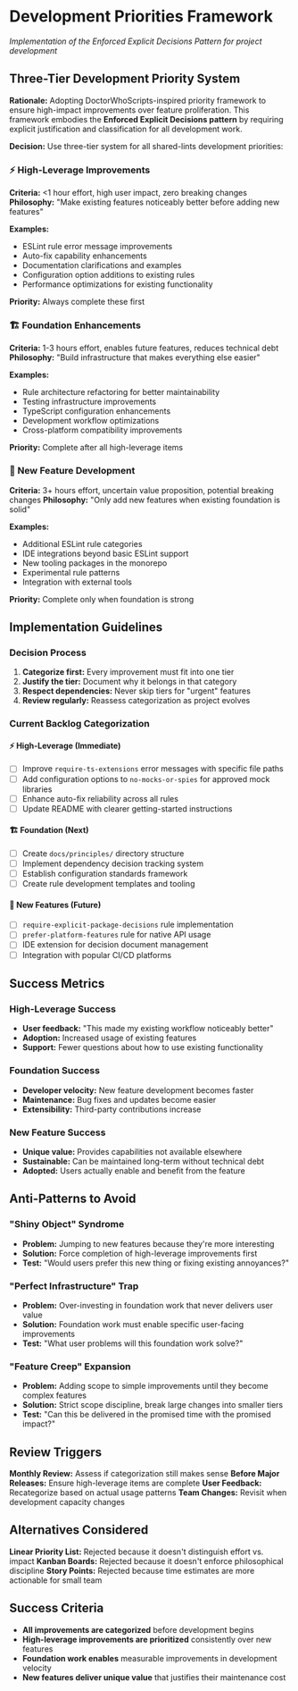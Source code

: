 # Development Priorities Framework

*Implementation of the Enforced Explicit Decisions Pattern for project development*

## Three-Tier Development Priority System

**Rationale:** Adopting DoctorWhoScripts-inspired priority framework to ensure high-impact improvements over feature proliferation. This framework embodies the **Enforced Explicit Decisions pattern** by requiring explicit justification and classification for all development work.

**Decision:** Use three-tier system for all shared-lints development priorities:

### ⚡ High-Leverage Improvements

**Criteria:** <1 hour effort, high user impact, zero breaking changes
**Philosophy:** "Make existing features noticeably better before adding new features"

**Examples:**

- ESLint rule error message improvements
- Auto-fix capability enhancements
- Documentation clarifications and examples
- Configuration option additions to existing rules
- Performance optimizations for existing functionality

**Priority:** Always complete these first

### 🏗️ Foundation Enhancements  

**Criteria:** 1-3 hours effort, enables future features, reduces technical debt
**Philosophy:** "Build infrastructure that makes everything else easier"

**Examples:**

- Rule architecture refactoring for better maintainability
- Testing infrastructure improvements
- TypeScript configuration enhancements
- Development workflow optimizations
- Cross-platform compatibility improvements

**Priority:** Complete after all high-leverage items

### 🚀 New Feature Development

**Criteria:** 3+ hours effort, uncertain value proposition, potential breaking changes
**Philosophy:** "Only add new features when existing foundation is solid"

**Examples:**

- Additional ESLint rule categories
- IDE integrations beyond basic ESLint support
- New tooling packages in the monorepo
- Experimental rule patterns
- Integration with external tools

**Priority:** Complete only when foundation is strong

## Implementation Guidelines

### Decision Process

1. **Categorize first:** Every improvement must fit into one tier
2. **Justify the tier:** Document why it belongs in that category
3. **Respect dependencies:** Never skip tiers for "urgent" features
4. **Review regularly:** Reassess categorization as project evolves

### Current Backlog Categorization

#### ⚡ High-Leverage (Immediate)

- [ ] Improve `require-ts-extensions` error messages with specific file paths
- [ ] Add configuration options to `no-mocks-or-spies` for approved mock libraries
- [ ] Enhance auto-fix reliability across all rules
- [ ] Update README with clearer getting-started instructions

#### 🏗️ Foundation (Next)

- [ ] Create `docs/principles/` directory structure  
- [ ] Implement dependency decision tracking system
- [ ] Establish configuration standards framework
- [ ] Create rule development templates and tooling

#### 🚀 New Features (Future)

- [ ] `require-explicit-package-decisions` rule implementation
- [ ] `prefer-platform-features` rule for native API usage
- [ ] IDE extension for decision document management
- [ ] Integration with popular CI/CD platforms

## Success Metrics

### High-Leverage Success

- **User feedback:** "This made my existing workflow noticeably better"
- **Adoption:** Increased usage of existing features
- **Support:** Fewer questions about how to use existing functionality

### Foundation Success  

- **Developer velocity:** New feature development becomes faster
- **Maintenance:** Bug fixes and updates become easier
- **Extensibility:** Third-party contributions increase

### New Feature Success

- **Unique value:** Provides capabilities not available elsewhere
- **Sustainable:** Can be maintained long-term without technical debt
- **Adopted:** Users actually enable and benefit from the feature

## Anti-Patterns to Avoid

### "Shiny Object" Syndrome

- **Problem:** Jumping to new features because they're more interesting
- **Solution:** Force completion of high-leverage improvements first
- **Test:** "Would users prefer this new thing or fixing existing annoyances?"

### "Perfect Infrastructure" Trap

- **Problem:** Over-investing in foundation work that never delivers user value
- **Solution:** Foundation work must enable specific user-facing improvements
- **Test:** "What user problems will this foundation work solve?"

### "Feature Creep" Expansion

- **Problem:** Adding scope to simple improvements until they become complex features
- **Solution:** Strict scope discipline, break large changes into smaller tiers
- **Test:** "Can this be delivered in the promised time with the promised impact?"

## Review Triggers

**Monthly Review:** Assess if categorization still makes sense
**Before Major Releases:** Ensure high-leverage items are complete
**User Feedback:** Recategorize based on actual usage patterns
**Team Changes:** Revisit when development capacity changes

## Alternatives Considered

**Linear Priority List:** Rejected because it doesn't distinguish effort vs. impact
**Kanban Boards:** Rejected because it doesn't enforce philosophical discipline
**Story Points:** Rejected because time estimates are more actionable for small team

## Success Criteria

- **All improvements are categorized** before development begins
- **High-leverage improvements are prioritized** consistently over new features  
- **Foundation work enables** measurable improvements in development velocity
- **New features deliver unique value** that justifies their maintenance cost
